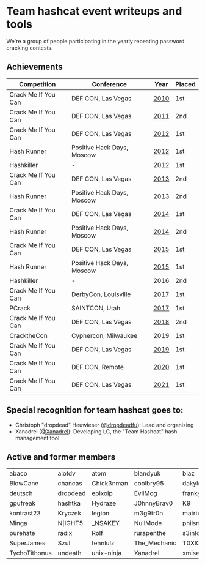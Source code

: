 # Team hashcat event writeups and tools

We're a group of people participating in the yearly repeating password cracking contests.

## Achievements

| Competition         | Conference                 | Year | Placed |
|---------------------|----------------------------|------|--------|
| Crack Me If You Can | DEF CON, Las Vegas         | [2010](https://contest-2010.korelogic.com/) | 1st    |
| Crack Me If You Can | DEF CON, Las Vegas         | [2011](https://contest-2011.korelogic.com/) | 2nd    |
| Crack Me If You Can | DEF CON, Las Vegas         | [2012](https://contest-2012.korelogic.com/) | 1st    |
| Hash Runner         | Positive Hack Days, Moscow | [2012](http://blog.phdays.com/2012/07/hash-cracking-at-phdays-2012-hash.html) | 1st    |
| Hashkiller          | -                          | 2012 | 1st    |
| Crack Me If You Can | DEF CON, Las Vegas         | [2013](https://contest-2013.korelogic.com/) | 2nd    |
| Hash Runner         | Positive Hack Days, Moscow | 2013 | 2nd    |
| Crack Me If You Can | DEF CON, Las Vegas         | [2014](https://contest-2014.korelogic.com/) | 1st    |
| Hash Runner         | Positive Hack Days, Moscow | [2014](http://blog.phdays.com/2014/07/the-hash-runner-challenge-detailed.html) | 2nd    |
| Crack Me If You Can | DEF CON, Las Vegas         | [2015](https://contest-2015.korelogic.com/) | 1st    |
| Hash Runner         | Positive Hack Days, Moscow | [2015](https://2015.phdays.com/press/news/38442/) | 1st    |
| Hashkiller          | -                          | 2016 | 2nd    |
| Crack Me If You Can | DerbyCon, Louisville       | [2017](https://contest-2017.korelogic.com/) | 1st    |
| PCrack              | SAINTCON, Utah             | [2017](https://gist.github.com/miketweaver/15715d00c4fcafd1c216401ee3d5811c) | 1st    |
| Crack Me If You Can | DEF CON, Las Vegas         | [2018](https://contest-2018.korelogic.com/) | 2nd    |
| CracktheCon         | Cyphercon, Milwaukee       | 2019 | 1st    |
| Crack Me If You Can | DEF CON, Las Vegas         | [2019](https://contest-2019.korelogic.com/) | 1st    |
| Crack Me If You Can | DEF CON, Remote            | [2020](https://contest-2020.korelogic.com/) | 1st    |
| Crack Me If You Can | DEF CON, Las Vegas         | [2021](https://contest-2021.korelogic.com/) | 1st    |

## Special recognition for team hashcat goes to:

* Christoph "dropdead" Heuwieser ([@dropdeadfu](https://twitter.com/dropdeadfu)): Lead and organizing
* Xanadrel ([@Xanadrel](https://twitter.com/Xanadrel)): Developing LC, the "Team Hashcat" hash management tool

## Active and former members

|  |  |  |  | |
|--|--|--|--|--|
|abaco|alotdv|atom|blandyuk|blaz|
|BlowCane|chancas|Chick3nman|coolbry95|dakykilla|
|deutsch|dropdead|epixoip|EvilMog|franky|
|gpufreak|hashtka|Hydraze|J0hnnyBrav0|K9|
|kontrast23|Kryczek|legion|m3g9tr0n|matrix|
|Minga|N\|IGHT5|_NSAKEY|NullMode|philsmd|
|purehate|radix|Rolf|rurapenthe|s3in!c|
|SuperJames|Szul|tehnlulz|The_Mechanic|T0XlC|
|TychoTithonus|undeath|unix-ninja|Xanadrel|xmisery|
